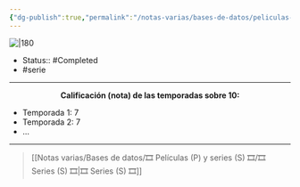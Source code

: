 ```yaml
---
{"dg-publish":true,"permalink":"/notas-varias/bases-de-datos/peliculas-p-y-series-s/s-blue-exorcist/"}
---
```



![|180](https://m.media-amazon.com/images/M/MV5BNjYyMjhiNTYtN2M3Yy00NTlhLWJkMmEtMzVhOGEyMzNjNTNhXkEyXkFqcGdeQXVyMzgxODM4NjM@._V1_SX300.jpg)

- Status::  #Completed 
- #serie

---

**<center>Calificación (nota) de las temporadas sobre 10:</center>**

- Temporada 1: 7
- Temporada 2: 7
- ...

---

> [[Notas varias/Bases de datos/🎞️ Películas (P) y series (S) 🎞️/🎞️ Series (S) 🎞️\|🎞️ Series (S) 🎞️]]